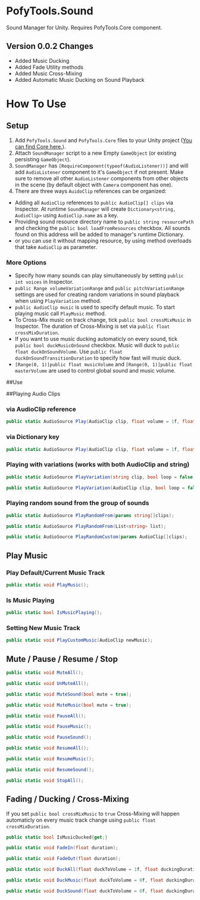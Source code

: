 # PofyTools.Sound
Sound Manager for Unity. Requires PofyTools.Core component.

## Version 0.0.2 Changes
- Added Music Ducking
- Added Fade Utility methods
- Added Music Cross-Mixing
- Added Automatic Music Ducking on Sound Playback

# How To Use

## Setup
1. Add `PofyTools.Sound` and `PofyTools.Core` files to your Unity project ([You can find Core here.](https://github.com/PofyTeam/PofyTools.Core "PofyTools.Core")).
2. Attach `SoundManager` script to a new Empty `GameObject` (or existing persisting `GameObject`).
3. `SoundManager` has `[RequireComponent(typeof(AudioListener))]` and will add `AudioListener` component to it's `GameObject` if not present.
Make sure to remove all other `AudioListener` components from other objects in the scene (by default object with `Camera` component has one). 
4. There are three ways `AuidoClip` references can be organized:
* Adding all `AudioClip` references to `public AudioClip[] clips` via Inspector. At runtime `SoundManager` will create `Dictionary<string, AudioClip>` using `AudioClip.name` as a key.
* Providing sound resource directory name to `public string resourcePath` and checking the `public bool loadFromResources` checkbox. All sounds found on this address will be added to manager's runtime Dictionary.
* or you can use it without mapping resource, by using method overloads that take `AudioClip` as parameter.

### More Options
- Specify how many sounds can play simultaneously by setting `public int voices` in Inspector.
- `public Range volumeVariationRange` and `public pitchVariationRange` settings are used for creating random variations in sound playback when using `PlayVariation` method.
- `public AudioClip music` is used to specify default music. To start playing music call `PlayMusic` method.
- To Cross-Mix music on track change, tick `public bool crossMixMusic` in Inspector. The duration of Cross-Mixing is set via `public float crossMixDuration`.
- If you want to use music ducking automaticly on every sound, tick `public bool duckMusicOnSound` checkbox.
Music will duck to `public float duckOnSoundVolume`. Use `public float duckOnSoundTransitionDuration` to specify how fast will music duck.
- `[Range(0, 1)]public float musicVolume` and `[Range(0, 1)]public float masterVolume` are used to control global sound and music volume.


##Use

##Playing Audio Clips

### via AudioClip reference
```c#
public static AudioSource Play(AudioClip clip, float volume = 1f, float pitch = 1f, bool loop = false, bool lowPriority = false);
```

### via Dictionary key
```c#
public static AudioSource Play(AudioClip clip, float volume = 1f, float pitch = 1f, bool loop = false, bool lowPriority = false);
```

### Playing with variations (works with both AudioClip and string)
```c#
public static AudioSource PlayVariation(string clip, bool loop = false, bool lowPriority = false);

public static AudioSource PlayVariation(AudioClip clip, bool loop = false, bool lowPriority = false);
```

### Playing random sound from the group of sounds
```c#
public static AudioSource PlayRandomFrom(params string[]clips);

public static AudioSource PlayRandomFrom(List<string> list);

public static AudioSource PlayRandomCustom(params AudioClip[]clips);
```

## Play Music

### Play Default/Current Music Track
```c#
public static void PlayMusic();
```

### Is Music Playing
```c#
public static bool IsMusicPlaying();
```

### Setting New Music Track
```c#
public static void PlayCustomMusic(AudioClip newMusic);
```

## Mute / Pause / Resume / Stop
```c#
public static void MuteAll();

public static void UnMuteAll();

public static void MuteSound(bool mute = true);

public static void MuteMusic(bool mute = true);

public static void PauseAll();

public static void PauseMusic();

public static void PauseSound();

public static void ResumeAll();

public static void ResumeMusic();

public static void ResumeSound();

public static void StopAll();
```

## Fading / Ducking / Cross-Mixing

If you set `public bool crossMixMusic` to `true` Cross-Mixing will happen automaticly on every music track change using `public float crossMixDuration`.

```c#
public static bool IsMusicDucked{get;}

public static void FadeIn(float duration);

public static void FadeOut(float duration);

public static void DuckAll(float duckToVolume = 1f, float duckingDuration = 0.5f);

public static void DuckMusic(float duckToVolume = 0f, float duckingDuration = 0.5f, bool onSound = false);

public static void DuckSound(float duckToVolume = 0f, float duckingDuration = 0.5f);

```

